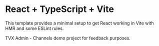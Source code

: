 # React + TypeScript + Vite

This template provides a minimal setup to get React working in Vite with HMR and some ESLint rules.

TVX Admin - Channels demo project for feedback purposes.
